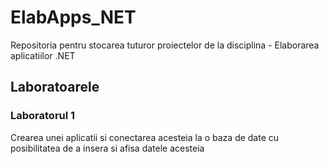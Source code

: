 # ElabApps_NET
Repositoria pentru stocarea tuturor proiectelor de la disciplina - Elaborarea aplicatiilor .NET

## Laboratoarele
  ### Laboratorul 1
   Crearea unei aplicatii si conectarea acesteia la o baza de date cu posibilitatea de a insera si afisa datele acesteia
